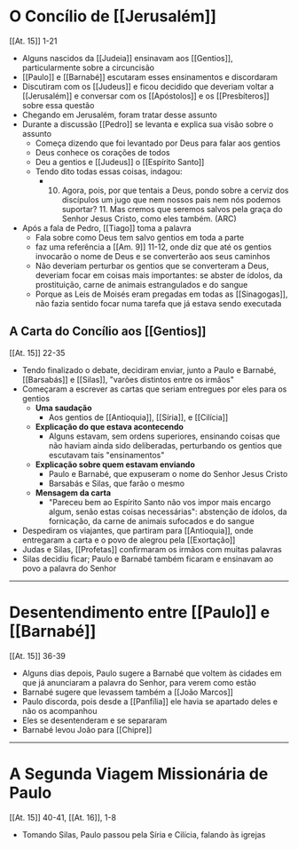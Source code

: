 # O Concílio de [[Jerusalém]]
[[At. 15]] 1-21
- Alguns nascidos da [[Judeia]] ensinavam aos [[Gentios]], particularmente sobre a circuncisão
- [[Paulo]] e [[Barnabé]] escutaram esses ensinamentos e discordaram
- Discutiram com os [[Judeus]] e ficou decidido que deveriam voltar a [[Jerusalém]] e conversar com os [[Apóstolos]] e os [[Presbíteros]] sobre essa questão
- Chegando em Jerusalém, foram tratar desse assunto
- Durante a discussão [[Pedro]] se levanta e explica sua visão sobre o assunto
	- Começa dizendo que foi levantado por Deus para falar aos gentios
	- Deus conhece os corações de todos
	- Deu a gentios e [[Judeus]] o [[Espírito Santo]]
	- Tendo dito todas essas coisas, indagou:
		- 10. Agora, pois, por que tentais a Deus, pondo sobre a cerviz dos discípulos um jugo que nem nossos pais nem nós podemos suportar? 11. Mas cremos que seremos salvos pela graça do Senhor Jesus Cristo, como eles também. (ARC)
- Após a fala de Pedro, [[Tiago]] toma a palavra
	- Fala sobre como Deus tem salvo gentios em toda a parte
	- faz uma referência a [[Am. 9]] 11-12, onde diz que até os gentios invocarão o nome de Deus e se converterão aos seus caminhos
	- Não deveriam perturbar os gentios que se converteram a Deus, deveriam focar em coisas mais importantes: se abster de ídolos, da prostituição, carne de animais estrangulados e do sangue
	- Porque as Leis de Moisés eram pregadas em todas as [[Sinagogas]], não fazia sentido focar numa tarefa que já estava sendo executada
## A Carta do Concílio aos [[Gentios]]
[[At. 15]] 22-35
- Tendo finalizado o debate, decidiram enviar, junto a Paulo e Barnabé, [[Barsabás]] e [[Silas]], "varões distintos entre os irmãos"
- Começaram a escrever as cartas que seriam entregues por eles para os gentios 
	- **Uma saudação**
		- Aos gentios de [[Antioquia]], [[Síria]], e [[Cilícia]]
	- **Explicação do que estava acontecendo**
		- Alguns estavam, sem ordens superiores, ensinando coisas que não haviam ainda sido deliberadas, perturbando os gentios que escutavam tais "ensinamentos"
	- **Explicação sobre quem estavam enviando**
		- Paulo e Barnabé, que expuseram o nome do Senhor Jesus Cristo
		- Barsabás e Silas, que farão o mesmo
	- **Mensagem da carta**
		- "Pareceu bem ao Espírito Santo não vos impor mais encargo algum, senão estas coisas necessárias": abstenção de ídolos, da fornicação, da carne de animais sufocados e do sangue
- Despediram os viajantes, que partiram para [[Antioquia]], onde entregaram a carta e o povo de alegrou pela [[Exortação]]
- Judas e Silas, [[Profetas]] confirmaram os irmãos com muitas palavras
- Silas decidiu ficar; Paulo e Barnabé também ficaram e ensinavam ao povo a palavra do Senhor
---
# Desentendimento entre [[Paulo]] e [[Barnabé]]
[[At. 15]] 36-39
- Alguns dias depois, Paulo sugere a Barnabé que voltem às cidades em que já anunciaram a palavra do Senhor, para verem como estão
- Barnabé sugere que levassem também a [[João Marcos]]
- Paulo discorda, pois desde a [[Panfília]] ele havia se apartado deles e não os acompanhou
- Eles se desentenderam e se separaram
- Barnabé levou João para [[Chipre]]
---
# A Segunda Viagem Missionária de Paulo
[[At. 15]] 40-41, [[At. 16]], 1-8
- Tomando Silas, Paulo passou pela Síria e Cilícia, falando às igrejas